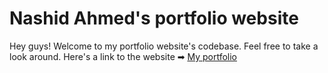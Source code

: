 # Nashid Ahmed's portfolio website

Hey guys! Welcome to my portfolio website's codebase. Feel free to take a look around. Here's a link to the website ➡ [My portfolio](https://nashidahmed.github.io/)